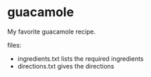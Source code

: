 # guacamole
My favorite guacamole recipe.

files:
- ingredients.txt lists the required ingredients
- directions.txt gives the directions
